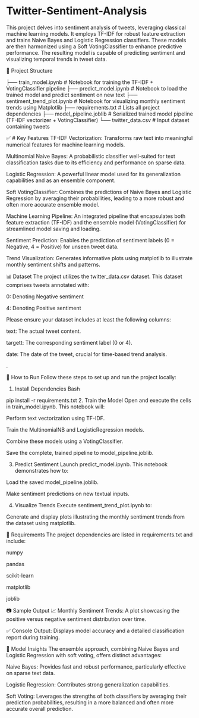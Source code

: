 # Twitter-Sentiment-Analysis

This project delves into sentiment analysis of tweets, leveraging classical machine learning models. It employs TF-IDF for robust feature extraction and trains Naive Bayes and Logistic Regression classifiers. These models are then harmonized using a Soft VotingClassifier to enhance predictive performance. The resulting model is capable of predicting sentiment and visualizing temporal trends in tweet data.

📁 Project Structure

├── train_model.ipynb           # Notebook for training the TF-IDF + VotingClassifier pipeline
├── predict_model.ipynb         # Notebook to load the trained model and predict sentiment on new text
├── sentiment_trend_plot.ipynb  # Notebook for visualizing monthly sentiment trends using Matplotlib
├── requirements.txt            # Lists all project dependencies
├── model_pipeline.joblib       # Serialized trained model pipeline (TF-IDF vectorizer + VotingClassifier)
└── twitter_data.csv            # Input dataset containing tweets

✅ # Key Features
TF-IDF Vectorization: Transforms raw text into meaningful numerical features for machine learning models.

Multinomial Naive Bayes: A probabilistic classifier well-suited for text classification tasks due to its efficiency and performance on sparse data.

Logistic Regression: A powerful linear model used for its generalization capabilities and as an ensemble component.

Soft VotingClassifier: Combines the predictions of Naive Bayes and Logistic Regression by averaging their probabilities, leading to a more robust and often more accurate ensemble model.

Machine Learning Pipeline: An integrated pipeline that encapsulates both feature extraction (TF-IDF) and the ensemble model (VotingClassifier) for streamlined model saving and loading.

Sentiment Prediction: Enables the prediction of sentiment labels (0 = Negative, 4 = Positive) for unseen tweet data.

Trend Visualization: Generates informative plots using matplotlib to illustrate monthly sentiment shifts and patterns.

📊 Dataset
The project utilizes the twitter_data.csv dataset. This dataset comprises tweets annotated with:

0: Denoting Negative sentiment

4: Denoting Positive sentiment

Please ensure your dataset includes at least the following columns:

text: The actual tweet content.

targett: The corresponding sentiment label (0 or 4).

date: The date of the tweet, crucial for time-based trend analysis.

.

🚀 How to Run
Follow these steps to set up and run the project locally:

1. Install Dependencies
Bash

pip install -r requirements.txt
2. Train the Model
Open and execute the cells in train_model.ipynb. This notebook will:

Perform text vectorization using TF-IDF.

Train the MultinomialNB and LogisticRegression models.

Combine these models using a VotingClassifier.

Save the complete, trained pipeline to model_pipeline.joblib.

3. Predict Sentiment
Launch predict_model.ipynb. This notebook demonstrates how to:

Load the saved model_pipeline.joblib.

Make sentiment predictions on new textual inputs.

4. Visualize Trends
Execute sentiment_trend_plot.ipynb to:

Generate and display plots illustrating the monthly sentiment trends from the dataset using matplotlib.

📌 Requirements
The project dependencies are listed in requirements.txt and include:

numpy

pandas

scikit-learn

matplotlib

joblib

📷 Sample Output
📈 Monthly Sentiment Trends: A plot showcasing the positive versus negative sentiment distribution over time.

✅ Console Output: Displays model accuracy and a detailed classification report during training.

🧠 Model Insights
The ensemble approach, combining Naive Bayes and Logistic Regression with soft voting, offers distinct advantages:

Naive Bayes: Provides fast and robust performance, particularly effective on sparse text data.

Logistic Regression: Contributes strong generalization capabilities.

Soft Voting: Leverages the strengths of both classifiers by averaging their prediction probabilities, resulting in a more balanced and often more accurate overall prediction.









